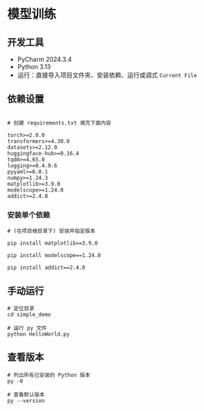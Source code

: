 # 模型训练

## 开发工具
- PyCharm 2024.3.4
- Python 3.13
- 运行：直接导入项目文件夹、安装依赖、运行或调式 `Current File`

## 依赖设置
```text

# 创建 requirements.txt 填充下面内容

torch>=2.0.0
transformers>=4.30.0
datasets>=2.12.0
huggingface-hub>=0.16.4
tqdm>=4.65.0
logging>=0.4.9.6
pyyaml>=6.0.1
numpy>=1.24.3
matplotlib>=3.9.0
modelscope>=1.24.0
addict>=2.4.0

```

### 安装单个依赖
```shell
# (在项目根目录下) 安装并指定版本

pip install matplotlib==3.9.0

pip install modelscope==1.24.0

pip install addict==2.4.0
```

## 手动运行
```shell
# 定位目录
cd simple_demo

# 运行 py 文件
python HelloWorld.py
```

## 查看版本
```shell
# 列出所有已安装的 Python 版本
py -0

# 查看默认版本
py --version
```